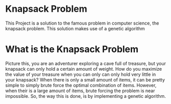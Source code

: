 # Knapsack Problem
This Project is a solution to the famous problem in computer science, the knapsack problem. This solution makes use of a genetic algorithm

# What is the Knapsack Problem
Picture this, you are an adventurer exploring a cave full of treasure, but your knapsack can only hold a certain amount of weight. How do you maximize the value of your treasure when you can only can only hold very little in your knapsack? When there is only a small amount of items, it can be pretty simple to simply brute force the optimal combination of items. However, when their is a large amount of items, brute forcing the problem is near impossible. So, the way this is done, is by implementing a genetic algorithm. 
